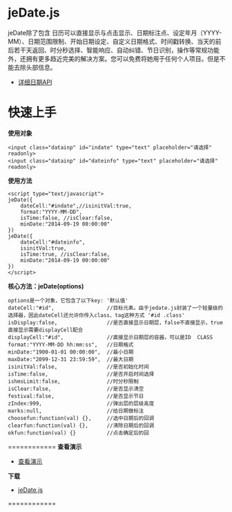 jeDate.js
=======
jeDate除了包含 日历可以直接显示与点击显示、日期标注点、设定年月（YYYY-MM）、日期范围限制、开始日期设定、自定义日期格式、时间戳转换、当天的前后若干天返回、时分秒选择、智能响应、自动纠错、节日识别，操作等常规功能外，还拥有更多趋近完美的解决方案。您可以免费将她用于任何个人项目。但是不能去除头部信息。


* [详细日期API](http://www.jayui.com/jedate/) 

# 快速上手

**使用对象**

    <input class="datainp" id="indate" type="text" placeholder="请选择"  readonly>
    <input class="datainp" id="dateinfo" type="text" placeholder="请选择"  readonly>
      
**使用方法**


    <script type="text/javascript">  
 	jeDate({
		dateCell:"#indate",//isinitVal:true,
		format:"YYYY-MM-DD",
		isTime:false, //isClear:false,
		minDate:"2014-09-19 00:00:00"
	})
 	jeDate({
		dateCell:"#dateinfo",
		isinitVal:true,
		isTime:true, //isClear:false,
		minDate:"2014-09-19 00:00:00"
	}) 
    </script>

**核心方法：jeDate(options)**

    options是一个对象，它包含了以下key: '默认值'
	dateCell:"#id",                 //目标元素。由于jedate.js封装了一个轻量级的选择器，因此dateCell还允许你传入class、tag这种方式 '#id .class'  
	isDisplay:false,                //是否直接显示日期层，false不直接显示，true直接显示需要displayCell配合
	displayCell:"#id",              //直接显示日期层的容器，可以是ID  CLASS
	format:"YYYY-MM-DD hh:mm:ss",   //日期格式
	minDate:"1900-01-01 00:00:00",  //最小日期
	maxDate:"2099-12-31 23:59:59",  //最大日期
	isinitVal:false,                //是否初始化时间
	isTime:false,                   //是否开启时间选择
	ishmsLimit:false,               //时分秒限制
	isClear:false,                  //是否显示清空
	festival:false,                 //是否显示节日
	zIndex:999,                     //弹出层的层级高度
	marks:null,                     //给日期做标注
	choosefun:function(val) {},     //选中日期后的回调
	clearfun:function(val) {},      //清除日期后的回调
	okfun:function(val) {}          //点击确定后的回

     
============
**查看演示**

* [查看演示](http://singod.github.io/jeDate/)   

**下载**

* [jeDate.js](https://github.com/singod/jeDate/blob/gh-pages/js/jeDate.js)

============
